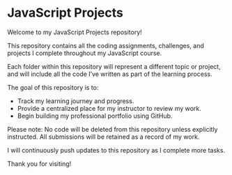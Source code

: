 # JavaScript Projects

Welcome to my JavaScript Projects repository!

This repository contains all the coding assignments, challenges, and projects I complete throughout my JavaScript course.

Each folder within this repository will represent a different topic or project, and will include all the code I’ve written as part of the learning process.

The goal of this repository is to:
- Track my learning journey and progress.
- Provide a centralized place for my instructor to review my work.
- Begin building my professional portfolio using GitHub.

Please note: No code will be deleted from this repository unless explicitly instructed. All submissions will be retained as a record of my work.

I will continuously push updates to this repository as I complete more tasks. 

Thank you for visiting!
